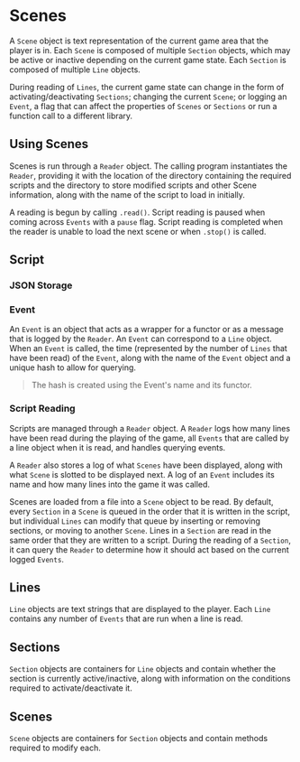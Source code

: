 # Scenes
<!--
## Purpose
The purpose of a scene is to have a constant background that can be 
used for a variable set of lines and characters, and can dynamically
change depending on what happens in the story.
-->

A `Scene` object is text representation of the current game area that
the player is in. Each `Scene` is composed of multiple `Section` 
objects, which may be active or inactive depending on the current game state.
Each `Section` is composed of multiple `Line` objects.

During reading of `Lines`, the current game state can change 
in the form of activating/deactivating `Sections`; 
changing the current `Scene`; or logging an `Event`, 
a flag that can affect the properties of `Scenes` or `Sections` or
run a function call to a different library.

## Using Scenes
Scenes is run through a `Reader` object. The calling program
instantiates the `Reader`, providing it with the location
of the directory containing the required scripts and 
the directory to store modified scripts and other Scene information,
along with the name of the script to load in initially.

A reading is begun by calling `.read()`. Script reading is paused
when coming across `Events` with a `pause` flag. Script reading 
is completed when the reader is unable to load the next 
scene or when `.stop()` is called.

## Script
### JSON Storage
<!-- Description when you know what you want a scene to 
be stored as.

Each scene is stored in a separate file and loaded individually.
Each scene file is stored as an array of script sections dictionaries, 
mapping each section name as a key to an array of lines.
-->

<!-- Example json script when you've known what 
you want your scene object to look like.
```

```
-->
### Event
An `Event` is an object that acts as a wrapper for a functor or as a message that is logged by the `Reader`. 
An `Event` can correspond to a `Line` object. When an `Event` is called,
the time (represented by the number of `Lines` that have been read) 
of the `Event`, along with the name of the `Event` object 
and a unique hash to allow for querying.

> The hash is created using the Event's name and its functor.

### Script Reading
Scripts are managed through a `Reader` object.
A `Reader` logs how many lines have been read during the
playing of the game, all `Events` that are 
called by a line object when it is read, and 
handles querying events.

A `Reader` also stores a log of what `Scenes` have 
been displayed, along with what `Scene` is slotted to be 
displayed next. A log of an `Event` includes its name and how many lines 
into the game it was called.

Scenes are loaded from a file into a `Scene` object to be read. By default,
every `Section` in a `Scene` is queued in the order that it
is written in the script, but individual `Lines` can modify
that queue by inserting or removing sections, or moving to another 
`Scene`. Lines in a `Section` are read in the same order that
they are written to a script. During the reading of a `Section`, it can query the `Reader`
to determine how it should act based on the current logged `Events`. 

## Lines
`Line` objects are text strings that are displayed to the player.
Each `Line` contains any number of `Events` that are run when a line is read.

<!--along with how the
game state will be affected by the result of those `Events`.
-->
## Sections
`Section` objects are containers for `Line` objects and contain
whether the section is currently active/inactive, along with
information on the conditions required to activate/deactivate it.

## Scenes
`Scene` objects are containers for `Section` objects and contain
methods required to modify each. 
